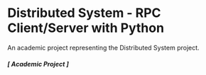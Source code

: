 # Distributed System - RPC Client/Server with Python

An academic project representing the Distributed System project.

##### [ Academic Project ]
